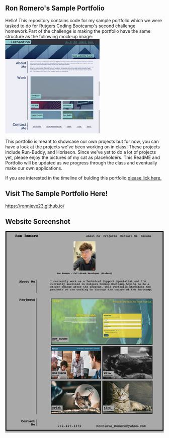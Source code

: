 ## Ron Romero's Sample Portfolio
Hello! This repository contains code for my sample portfolio which we were tasked to do for Rutgers Coding Bootcamp's second challenge homework.Part of the challenge is making the portfolio have the same structure as the following mock-up image:
<img src="./assets/images/portfolio.png" width="300" height="300"/>

This portfolio is meant to showcase our own projects but for now, you can have a look at the projects we've been working on in class!
These projects include Run-Buddy, and Horiseon. Since we've yet to do a lot of projects yet, please enjoy the pictures of my cat as placeholders.
This ReadME and Portfolio will be updated as we progress through the class and eventually make our own applications.

If you are interested in the timeline of bulding this portfolio,[please lick here.](https://github.com/ronnieve23/ronnieve23.github.io/commits/main)


## Visit The Sample Portfolio Here!
https://ronnieve23.github.io/

## Website Screenshot
![Web Screenshot](./assets/images/websitescreenshot.png)